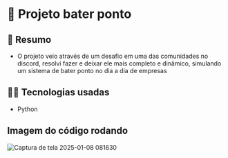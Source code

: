 # 🚀 Projeto bater ponto

## 📖 Resumo
- O projeto veio através de um desafio em uma das comunidades no discord, resolvi fazer e deixar ele mais completo e dinâmico,
simulando um sistema de bater ponto no dia a dia de empresas

## 👨‍💻 Tecnologias usadas
- Python

## Imagem do código rodando
![Captura de tela 2025-01-08 081630](https://github.com/user-attachments/assets/d8512477-dbc6-41fb-9291-b3caaf8ac268)
